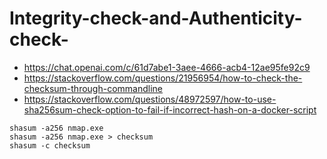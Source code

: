 # Integrity-check-and-Authenticity-check-

- https://chat.openai.com/c/61d7abe1-3aee-4666-acb4-12ae95fe92c9
- https://stackoverflow.com/questions/21956954/how-to-check-the-checksum-through-commandline
- https://stackoverflow.com/questions/48972597/how-to-use-sha256sum-check-option-to-fail-if-incorrect-hash-on-a-docker-script


```
shasum -a256 nmap.exe
shasum -a256 nmap.exe > checksum
shasum -c checksum
```
